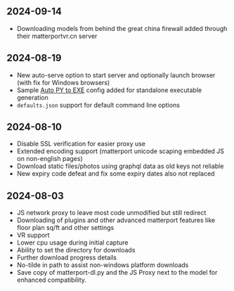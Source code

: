 ## 2024-09-14
- Downloading models from behind the great china firewall added through their matterportvr.cn server

## 2024-08-19
- New auto-serve option to start server and optionally launch browser (with fix for Windows browsers)
- Sample [Auto PY to EXE](https://github.com/brentvollebregt/auto-py-to-exe) config added for standalone executable generation
- `defaults.json` support for default command line options

## 2024-08-10
- Disable SSL verification for easier proxy use
- Extended encoding support (matterport unicode scaping embedded JS on non-english pages)
- Download static files/photos using graphql data as old keys not reliable
- New expiry code defeat and fix some expiry dates also not replaced


## 2024-08-03
- JS network proxy to leave most code unmodified but still redirect
- Downloading of plugins and other advanced matterport features like floor plan sq/ft and other settings
- VR support
- Lower cpu usage during initial capture
- Ability to set the directory for downloads
- Further download progress details
- No-tilde in path to assist non-windows platform downloads
- Save copy of matterport-dl.py and the JS Proxy next to the model for enhanced compatibility.